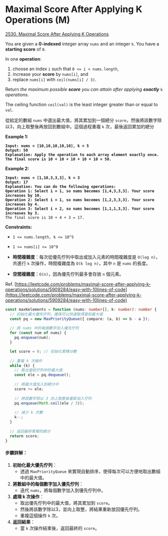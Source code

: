 # Maximal Score After Applying K Operations (M)

[2530. Maximal Score After Applying K Operations](https://leetcode.com/problems/maximal-score-after-applying-k-operations/)



You are given a **0-indexed** integer array `nums` and an integer `k`. You have a **starting score** of `0`.

In one **operation**:

1. choose an index `i` such that `0 <= i < nums.length`,
2. increase your **score** by `nums[i]`, and
3. replace `nums[i]` with `ceil(nums[i] / 3)`.

Return _the maximum possible **score** you can attain after applying **exactly**_ `k` _operations_.

The ceiling function `ceil(val)` is the least integer greater than or equal to `val`.

&#x20;從給定的數組 `nums` 中選出最大值，將其累加到一個總分 `score`，然後將該數字除以3，向上取整後再放回到數組中。這個過程重複 `k` 次，最後返回累加的總分

**Example 1:**

<pre><code><strong>Input: nums = [10,10,10,10,10], k = 5
</strong><strong>Output: 50
</strong><strong>Explanation: Apply the operation to each array element exactly once. The final score is 10 + 10 + 10 + 10 + 10 = 50.
</strong></code></pre>

**Example 2:**

<pre><code><strong>Input: nums = [1,10,3,3,3], k = 3
</strong><strong>Output: 17
</strong><strong>Explanation: You can do the following operations:
</strong><strong>Operation 1: Select i = 1, so nums becomes [1,4,3,3,3]. Your score increases by 10.
</strong><strong>Operation 2: Select i = 1, so nums becomes [1,2,3,3,3]. Your score increases by 4.
</strong><strong>Operation 3: Select i = 2, so nums becomes [1,1,1,3,3]. Your score increases by 3.
</strong>The final score is 10 + 4 + 3 = 17.
</code></pre>

&#x20;

**Constraints:**

* `1 <= nums.length, k <= 10^5`
* `1 <= nums[i] <= 10^9`



* **時間複雜度**：每次從優先佇列中取出或加入元素的時間複雜度是 `O(log n)`，共進行 `k` 次操作，時間複雜度為 `O(k log n)`，其中 `n` 是 `nums` 的長度。
* **空間複雜度**：`O(n)`，因為優先佇列最多會存放 `n` 個元素。

Ref. [https://leetcode.com/problems/maximal-score-after-applying-k-operations/solutions/5909284/easy-with-10lines-of-code](https://leetcode.com/problems/maximal-score-after-applying-k-operations/solutions/5909284/easy-with-10lines-of-code)

```typescript
const maxKelements = function (nums: number[], k: number): number {
  // 初始化最大優先佇列，確保可以快速取得當前最大值
  const pq = new MaxPriorityQueue({ compare: (a, b) => b - a });
  
  // 將 nums 中的每個數字加入優先佇列
  for (const num of nums) {
    pq.enqueue(num);
  }

  let score = 0; // 初始化累積分數
  
  // 重複 k 次操作
  while (k) {
    // 取出當前佇列中的最大值
    const ele = pq.dequeue();
    
    // 將最大值加入到總分中
    score += ele;
    
    // 將該數字除以 3 向上取整後重新加入佇列
    pq.enqueue(Math.ceil(ele / 3));
    
    // 減少 k 次數
    k--;
  }
  
  // 返回最終累積的總分
  return score;
}

```

#### 步驟詳解：

1. **初始化最大優先佇列**：
   * 透過 `MaxPriorityQueue` 來實現自動排序，使得每次可以方便地取出數組中的最大值。
2. **將數組中的每個數字加入優先佇列**：
   * 迭代 `nums`，將每個數字加入到優先佇列中。
3. **處理 k 次操作**：
   * 取出優先佇列中的最大值，將其累加到 `score`。
   * 然後將該數字除以3，並向上取整，將結果重新放回優先佇列。
   * 重複這個操作 `k` 次。
4. **返回結果**：
   * 當 `k` 次操作結束後，返回最終的 `score`。
